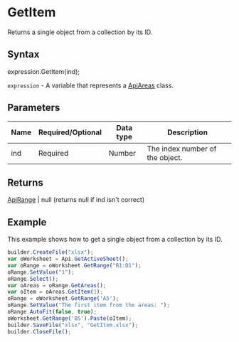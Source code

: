 # GetItem

Returns a single object from a collection by its ID.

## Syntax

expression.GetItem(ind);

`expression` - A variable that represents a [ApiAreas](../ApiAreas.md) class.

## Parameters

| **Name** | **Required/Optional** | **Data type** | **Description** |
| ------------- | ------------- | ------------- | ------------- |
| ind | Required | Number | The index number of the object. |

## Returns

[ApiRange](../../ApiRange/ApiRange.md) &#124; null (returns null if ind isn't correct)

## Example

This example shows how to get a single object from a collection by its ID.

```javascript
builder.CreateFile("xlsx");
var oWorksheet = Api.GetActiveSheet();
var oRange = oWorksheet.GetRange("B1:D1");
oRange.SetValue("1");
oRange.Select();
var oAreas = oRange.GetAreas();
var oItem = oAreas.GetItem(1);
oRange = oWorksheet.GetRange('A5');
oRange.SetValue("The first item from the areas: ");
oRange.AutoFit(false, true);
oWorksheet.GetRange('B5').Paste(oItem);
builder.SaveFile("xlsx", "GetItem.xlsx");
builder.CloseFile();
```